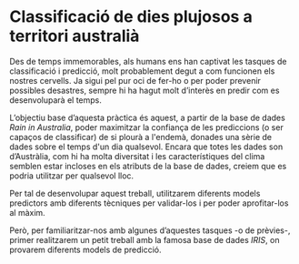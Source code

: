 # Classificació de dies plujosos a territori australià

Des de temps immemorables, als humans ens han captivat les tasques de classificació i predicció, molt probablement degut a com funcionen els nostres cervells. Ja sigui pel pur oci de fer-ho o per poder prevenir possibles desastres, sempre hi ha hagut molt d’interès en predir com es desenvoluparà el temps.

L’objectiu base d’aquesta pràctica és aquest, a partir de la base de dades _Rain in Australia_, poder maximitzar la confiança de les prediccions (o ser capaços de classificar) de si plourà a l'endemà, donades una sèrie de dades sobre el temps d'un dia qualsevol. Encara que totes les dades son d’Austràlia, com hi ha molta diversitat i les característiques del clima semblen estar incloses en els atributs de la base de dades, creiem que es podria utilitzar per qualsevol lloc.

Per tal de desenvolupar aquest treball, utilitzarem diferents models predictors amb diferents tècniques per validar-los i per poder aprofitar-los al màxim.

Però, per familiaritzar-nos amb algunes d’aquestes tasques -o de prèvies-, primer realitzarem un petit treball amb la famosa base de dades _IRIS_, on provarem diferents models de predicció.


